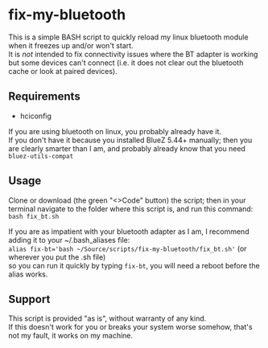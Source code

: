 # fix-my-bluetooth

This is a simple BASH script to quickly reload my linux bluetooth module when it freezes up and/or won't start.   
It is *not* intended to fix connectivity issues where the BT adapter is working but some devices can't connect (i.e. it does not clear out the bluetooth cache or look at paired devices).  

## Requirements

* hciconfig

If you are using bluetooth on linux, you probably already have it.  
If you don't have it because you installed BlueZ 5.44+ manually; then you are clearly smarter than I am, and probably already know that you need `bluez-utils-compat`   

## Usage

Clone or download (the green "<>Code" button) the script; then in 
your terminal navigate to the folder where this script is, and run this command: `bash fix_bt.sh`  

If you are as impatient with your bluetooth adapter as I am, I recommend adding it to your ~/.bash_aliases file:  
`alias fix-bt='bash ~/Source/scripts/fix-my-bluetooth/fix_bt.sh'` (or wherever you put the .sh file)  
so you can run it quickly by typing `fix-bt`, you will need a reboot before the alias works.  

## Support  
This script is provided "as is", without warranty of any kind.  
If this doesn't work for you or breaks your system worse somehow, that's not my fault, it works on my machine.  
